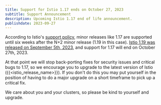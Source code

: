```yaml
---
title: Support for Istio 1.17 ends on October 27, 2023
subtitle: Support Announcement
description: Upcoming Istio 1.17 end of life announcement.
publishdate: 2023-09-27
---
```


According to Istio's [support policy](/docs/releases/supported-releases#supported-releases/), minor releases like 1.17 are supported until six weeks after the N+2 minor release (1.19 in this case). [Istio 1.19 was released on September 5th, 2023](/news/releases/1.19.x/announcing-1.19/), and support for 1.17 will end on October 27th, 2023.

At that point we will stop back-porting fixes for security issues and critical bugs to 1.17, so we encourage you to upgrade to the latest version of Istio ({{<istio_release_name>}}). If you don't do this you may put yourself in the position of having to do a major upgrade on a short timeframe to pick up a critical fix.

We care about you and your clusters, so please be kind to yourself and upgrade.

